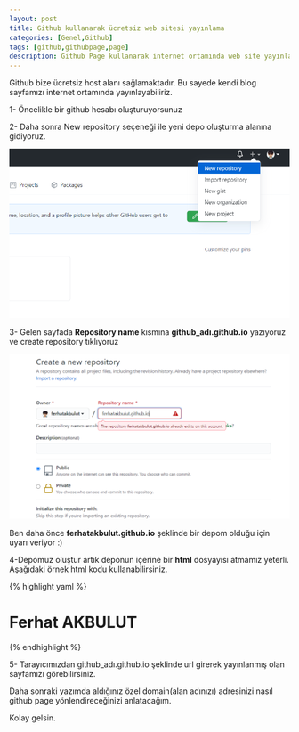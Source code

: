 ```yaml
---
layout: post
title: Github kullanarak ücretsiz web sitesi yayınlama
categories: [Genel,Github]
tags: [github,githubpage,page]
description: Github Page kullanarak internet ortamında web site yayınlama.
---
```


Github bize ücretsiz host alanı sağlamaktadır. Bu sayede kendi blog sayfamızı internet ortamında yayınlayabiliriz.

1- Öncelikle bir github hesabı oluşturuyorsunuz

2- Daha sonra New repository seçeneği ile yeni depo oluşturma alanına gidiyoruz.

<img src="https://raw.githubusercontent.com/ferhatakbulut/ferhatakbulut.github.io/main/image/g1.png">


3- Gelen sayfada **Repository name** kısmına **github_adı.github.io** yazıyoruz ve create repository tıklıyoruz

<img src="https://raw.githubusercontent.com/ferhatakbulut/ferhatakbulut.github.io/main/image/g2.png">


Ben daha önce **ferhatakbulut.github.io** şeklinde bir depom olduğu için uyarı veriyor :)

4-Depomuz oluştur artık deponun içerine bir **html** dosyayısı atmamız yeterli.
Aşağıdaki örnek html kodu kullanabilirsiniz.

{% highlight yaml %}
<!DOCTYPE html>
   <html>
      <body>
          <h1>Ferhat AKBULUT</h1>
      </body>
   </html> 
{% endhighlight %}

5- Tarayıcımızdan github_adı.github.io şeklinde url girerek yayınlanmış olan sayfamızı görebilirsiniz.


Daha sonraki yazımda aldığınız özel domain(alan adınızı) adresinizi nasıl github page yönlendireceğinizi anlatacağım.

Kolay gelsin.

